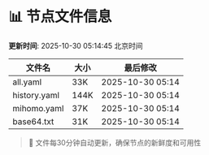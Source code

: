 # 📊 节点文件信息

**更新时间**: 2025-10-30 05:14:45 北京时间

| 文件名 | 大小 | 最后修改 |
|--------|------|----------|
| all.yaml | 33K | 2025-10-30 05:14 |
| history.yaml | 144K | 2025-10-30 05:14 |
| mihomo.yaml | 37K | 2025-10-30 05:14 |
| base64.txt | 31K | 2025-10-30 05:14 |

> 🔄 文件每30分钟自动更新，确保节点的新鲜度和可用性
